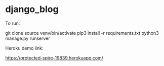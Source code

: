 # django_blog

To run:

git clone <repo url>
source venv/bin/activate
pip3 install -r requirements.txt
python3 manage.py runserver

Heroku demo link:

https://protected-spire-19839.herokuapp.com/
